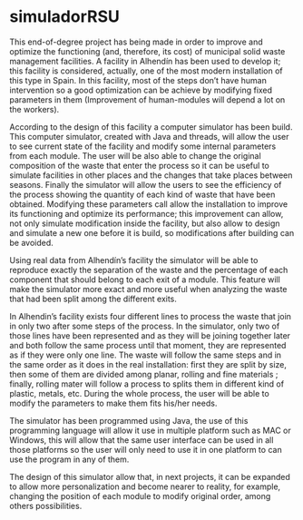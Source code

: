 simuladorRSU
============

This end-of-degree project has being made in order to improve and optimize the functioning (and, therefore, its cost) of municipal solid waste management facilities. A facility in Alhendín has been used to develop it; this facility is considered, actually, one of the most modern installation of this type in Spain. In this facility, most of the steps don’t have human intervention so a good optimization can be achieve by modifying fixed parameters in them (Improvement of human-modules will depend a lot on the workers).

According to the design of this facility a computer simulator has been build. This computer simulator, created with Java and threads, will allow the user to see current state of the facility and modify some internal parameters from each module. The user will be also able to change the original composition of the waste that enter the process so it can be useful to simulate facilities in other places and the changes that take places between seasons. Finally the simulator will allow the users to see the efficiency of the process showing the quantity of each kind of waste that have been obtained. Modifying these parameters call allow the installation to improve its functioning and optimize its performance; this improvement can allow, not only simulate modification inside the facility, but also allow to design and simulate a new one before it is build, so modifications after building can be avoided.

Using real data from Alhendín’s facility the simulator will be able to reproduce exactly the separation of the waste and the percentage of each component that should belong to each exit of a module. This feature will make the simulator more exact and more useful when analyzing the waste that had been split among the different exits.

In Alhendin’s facility exists four different lines to process the waste that join in only two after some steps of the process. In the simulator, only two of those lines have been represented and as they will be joining together later and both follow the same process until that moment, they are represented as if they were only one line. The waste will follow the same steps and in the same order as it does in the real installation: first they are split by size, then some of them are divided among planar, rolling and fine materials ; finally, rolling mater will follow a process to splits them in different kind of plastic, metals, etc. During the whole process, the user will be able to modify the parameters to make them fits his/her needs.

The simulator has been programmed using Java, the use of this programming language will allow it use in multiple platform such as MAC or Windows, this will allow that the same user interface can be used in all those platforms so the user will only need to use it in one platform to can use the program in any of them.

The design of this simulator allow that, in next projects, it can be expanded to allow more personalization and become nearer to reality, for example, changing the position of each module to modify original order, among others possibilities.
